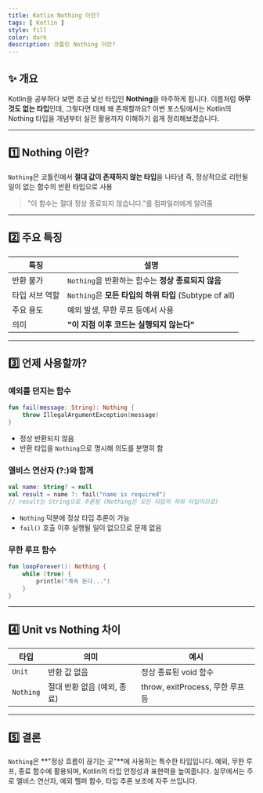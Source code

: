 ```yaml
---
title: Kotlin Nothing 이란?
tags: [ Kotlin ]
style: fill
color: dark
description: 코틀린 Nothing 이란?
---
```


## ✨ 개요

Kotlin을 공부하다 보면 조금 낯선 타입인 **Nothing**을 마주하게 됩니다. 
이름처럼 **아무것도 없는 타입**인데, 그렇다면 대체 왜 존재할까요? 
이번 포스팅에서는 Kotlin의 Nothing 타입을 개념부터 실전 활용까지 이해하기 쉽게 정리해보겠습니다.

---

## 1️⃣ Nothing 이란?

`Nothing`은 코틀린에서 **절대 값이 존재하지 않는 타입**을 나타냄
즉, 정상적으로 리턴될 일이 없는 함수의 반환 타입으로 사용
> "이 함수는 절대 정상 종료되지 않습니다."를 컴파일러에게 알려줌

---

## 2️⃣ 주요 특징

| 특징       | 설명                                           |
| -------- | -------------------------------------------- |
| 반환 불가    | `Nothing`을 반환하는 함수는 **정상 종료되지 않음**           |
| 타입 서브 역할 | `Nothing`은 **모든 타입의 하위 타입** (Subtype of all) |
| 주요 용도    | 예외 발생, 무한 루프 등에서 사용                          |
| 의미       | **"이 지점 이후 코드는 실행되지 않는다"**                   |

---

## 3️⃣ 언제 사용할까?

### 예외를 던지는 함수
```kotlin
fun fail(message: String): Nothing {
    throw IllegalArgumentException(message)
}
```
- 정상 반환되지 않음
- 반환 타입을 `Nothing`으로 명시해 의도를 분명히 함


### 엘비스 연산자 (?:)와 함께
```kotlin
val name: String? = null
val result = name ?: fail("name is required")
// result는 String으로 추론됨 (Nothing은 모든 타입의 하위 타입이므로)
```
- `Nothing` 덕분에 정상 타입 추론이 가능
- `fail()` 호출 이후 실행될 일이 없으므로 문제 없음


### 무한 루프 함수
```kotlin
fun loopForever(): Nothing {
    while (true) {
        println("계속 돈다...")
    }
}
```

---

## 4️⃣ Unit vs Nothing 차이

| 타입        | 의미                | 예시                          |
| --------- | ----------------- | --------------------------- |
| `Unit`    | 반환 값 없음           | 정상 종료된 void 함수              |
| `Nothing` | 절대 반환 없음 (예외, 종료) | throw, exitProcess, 무한 루프 등 |

---

## 5️⃣ 결론

`Nothing`은 **"정상 흐름이 끊기는 곳"**에 사용하는 특수한 타입입니다.
예외, 무한 루프, 종료 함수에 활용되며, Kotlin의 타입 안정성과 표현력을 높여줍니다. 
실무에서는 주로 엘비스 연산자, 예외 헬퍼 함수, 타입 추론 보조에 자주 쓰입니다.